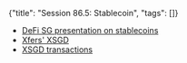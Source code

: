 {"title": "Session 86.5: Stablecoin", "tags": []}

* [DeFi SG presentation on stablecoins](https://www.slideshare.net/Kenneth_hu/stablecoin)
* [Xfers' XSGD](https://www.xfers.com/sg/stablecoin)
* [XSGD transactions](https://etherscan.io/token/0x70e8de73ce538da2beed35d14187f6959a8eca96)

